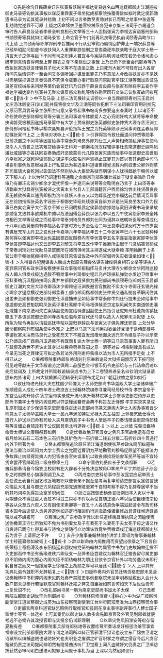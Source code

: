 <!-- { "loadSidebar": true } -->
　　○先是徐沟县民薛良讦告张寅系妖贼李福达变易姓名山西巡抚都御史江潮巡按御史马录等钩摭其事按以谋反重罪妻子缘坐狱成都察院按覆得旨如拟时武定侯郭勋遗书马录为讼其冤录并劾勋  上初不问以言者数至责勋对状已而宥之给事中张逵等复劾勋党逆罪不可原  上疑之因命锦衣卫差官校械系各犯来京集三法司于京畿道会审时告人薛良及证者李景全韩良相石文举等三十人面指张寅为李福达寅语塞刑部尚书颜颐寿等具狱如江潮马录言  上命会官于午门前再讯良等仍执前词颐寿具略节口词上请  上曰颐寿等职掌邦刑奉旨推问不行从公审鞫乃偏情回护非止一端况薛良等已经毕昭勘问招虗今欲扶同入人重罪非朕恤刑之意俟斋祀毕朕亲鞫于庭大学士杨一清言天子之体与臣下不同有司之职非人君宜与今案牍具明词证咸在若仍令诸司虗心研审则真情自得何至上劳  黼衣之尊下亲狱讼之事哉  上乃已仍下廷臣会讯颐寿等乃改拟张寅造妖言律斩其子张大义等不在连坐之数  上曰死刑大狱不可轻有出入各官所问先后情词不一至会问又多偏听回护谋反重罪先乃率意加人今改拟妖言亦不见妖书但朋谋捏诬泛言奏饰且不究俱令载罪办事行取原问原勘官李珏江潮等面加质证马录差官校械系来问潮等至仍会官廷讯乃归罪于薛良言良原与张寅有隙将李五妄作李福达李福达妄作张寅并无聚众谋反惑众称乱等情各勘官因石文举忘认张寅故问拟死罪＜锍-釒＞中不及马录  上怒三法司展转支调但以一良当罪颜颐寿刘玉王启刘文庄汤沐顾佖汪(渊)[润]并聂贤徐文华及江潮等同各犯俱下三法司署印官用刑推究又原问官具言马录主张所主何意又录言私嘱书帖尚多亦要追出查奏时  上以诸臣不称任使命吏部侍郎桂萼等分署三法司事谕令体朕爱人之心究明奸构大狱萼等奉命披抉词旨究极根因遂搜马录箧中有大学士贾咏御史张英都御史张仲贤大理寺丞汪渊工部侍郎闵楷私书咏以榆次县知县尹伦指挥王宠之为托英等颇涉张寅事词连孟春及郭勋嘱张寅书上之  上责咏对状咏上＜锍-釒＞引罪得旨令致仕而逮问仲贤等勋事已前决置之不问萼等因言给事中常泰刘琦员外郎刘仕三人声势相倚挟私弹事左使马录杀人人皆畏之法实难贷给事中王科郑一鹏秦祐沉汉程辂评事杜鸾南道御史姚鸣凤潘壮戚雄等亦各扶同妄奏助成奸恶致蒙俞允几陷张寅灭族而给事中张逵御史高世魁方幸张寅之就死得诬郭勋之谋逆率众联名同声驾祸止宜罪其为首以警其余郎中司马相妄引事例故意增减诬上行私莫此为甚近来科道诸臣缔党求胜内则奴隶公卿外则草芥司属请大奋乾刚以彰国法不然则胁从大臣皆系狱而朋谋小人犹得趋跄于朝何以威天下服人心  上以为然乃诏逮科等通鞫之命南京刑部系潘壮戚雄于狱复奉旨昨日会审乃有卿汪玄锡少卿余才混扰怀恨一并逮问来说萼等会鞫明白乃言于  上曰臣等奉诏鞫审大狱具得张寅被诬之状寅本五台县人工部漏籍匠户侨居徐沟尝出钱贷薛良良素无赖欲杀寅以逋责即指为洛川县妖人李五又以为崞县逆党李福达前后情词互异事无左验初指挥张英名字诬告于都御史毕昭处续张寅自诉方识是张寅良坐发口外为民事已白矣会寅子大仁客京不知业已问明抵武定侯郭勋求捄勋与寅旧识寄书马录录故怨勋复文致其事欲乘机中勋以危法因傅会薛良以张为李以五为午使寅怨家李景全韩良相石文举等证成之而给事中常泰刘琦员外郎刘仕同为谩辞以惑朝听臣等查得成化十八年山西黄册内有李福达名字彼时方七岁至弘治二年王良李钺谋反时方十四岁岂有谋反充军山丹卫之说也计今嘉靖六年李福达年五十二今张寅年已六十七发就种种矣何得以张寅即李福达也盖因狭西反贼卷内有李伏答李五名字遂妄指张寅即李伏答李伏答即李福达也又云即李五刘琦又将李五改作李午推厥所由起于马录陷害郭勋成于常泰刘琦刘仕党助马录既而所在诸司俱听其主持遂成大狱幸赖  圣明独断于上多官公审于朝始冤抑得伸人咸输服其原告证佐及中外问官偏听失实者请坐如律＜锍-釒＞入得旨各犯朋谋害人酿成大狱原告薛良依诬告律绞韩良相石文举等诬执人死罪原问官布政李璋按察使李珏佥事张纶都指挥马豸并大理寺少卿徐文华阿附巡按杀人媚人俱发戍极边遇赦不宥给事中刘琦御史程启充卢琼挟私弹劾亦发边卫给事中王科秦祐沉汉程辂扶同妄奏并左都御史聂贤俱为民刑部尚书颜颐寿侍郎刘玉王启都御史江潮刘文庄大理寺卿汤沐少卿顾佖汪渊畏避言官推勘不实太仆寺卿汪玄锡光禄寺卿余才逞忿横议吏部侍郎孟春工部侍郎闵楷都御史张仲贤交通私劄各革职闲住其出差未至如都御史张润御史任淳逮捕未至如给事中常泰郎中刘仕行提未至如给事中张逵御史高世魁姚鸣凤张英评事杜鸾郎中司马相俱候至京定拟风闻失实南道御史潘壮戚雄下南京法司失亡案牍副使周宣给驿送囚副使王昂指引证佐知州杜蕙胡伟镇抚鲍玉下各该巡按御史勘问寺丞毛伯温命差官代还马录以故入人死罪未决拟徒  上以所拟为轻令再拟以请独巡抚毕昭以尝归罪薛良与张寅父子俱免罪还职役  上处分毕因命都察院刊布诏条使中外知之  上既以马录下法司另拟欲坐奸党律于是侍郎桂萼等谓张寅未决而马录代之受死恐天下不服宜发烟瘴地面永远充军令缘及子孙以示至公乃谪录戍广西南丹卫遇赦不宥既而复谕大学士杨一清等曰马录首事害人罪有所归与其僇及后世不若诛止其身以从舜典罚弗及嗣之意一清等对曰  祖宗制律具有成法今录无当死之罪律无可拟之条若法外用刑吏将夤缘以法为市人无所措手足矣  上不得已从之
　　○署都察院事侍郎张璁请刻刊原奉敕谕及大狱招词颁示天下报可随召见璁萼献夫于文华殿谕劳之俱赐二品服色金带银币仍令吏部给与三代诘命后璁以先后狱词及  上所裁定并所赎敕谕辑录成书为上下二卷锓梓进呈名曰钦明大狱录请颁布内外诸司  上曰大狱赖卿问明辑录刊印颁布尤足以广朝廷钦恤之意如拟行
　　○致仕特进光禄大夫左柱国少师兼太子太师吏部尚书华盖殿大学士梁储卒储广东顺德县人成化十四年进士改庶吉士授翰林院编修寻兼司经局校书侍  孝宗皇帝于东宫弘治初升侍讲  宪宗皇帝实录成升洗马累升翰林院学士少詹事吏部左侍郎以吏部尚书兼学士专管内阁诰敕以忤逆瑾坐纂修会典不称旨左迁侍郎  孝宗实录实录成复原职加太子少保调南京吏部瑾诛召还以吏部尚书兼文渊阁大学士入阁办事累晋少师兼太子太师华盖殿大学士一品九年满加特进光禄大夫左柱国  上登极乞致仕得允遣行人护送以归命有司给人夫月廪荫其子中书舍人至是卒子钧奏请赠谥吏部侍郎桂萼等言储立身辅政有干公议因具南北科道弹＜锍-釒＞以上  上以储  先朝旧臣特命赠太师谥文康赐祭葬如例
　　○定优餋故绝卫官母女之例凡卫官故绝遗有母女者月给米五石二石本色三石折色其折色内一石折银二钱五分银二石折钞四十贯通行内外卫所著为令
　　○癸未都察院追论原任浙江海道副使张芹参政朱鸣阳纵寇殃民法当重治以鸣阳为大学士费宏之党而铨曹阴为芹地勘官刘穆局促顾望不能据法力争故罪止纳赎得旨夷人内犯皆由各官失误事机以致丧师损将贻害军民芹等诚不宜轻贷命罢芹官降鸣阳二级夺穆俸三月
　　○命宁晋伯刘岳庶长子文袭祖职
　　○乙酋兵部奏请自今锦衣卫校尉有犯大辟者不分处决监故角□羊来户军丁并随营子孙佥补之时俱照总小旗事例调卫从之
　　○丙戌南京吏科给事中彭汝寔尝应诏举贡士高任说王表自代因乞改近地教职以便餋亲不报至是考满复申前请吏部言汝寔倡言鼓众挠乱大礼且与御史方凤程启充朋党通贿赃至累千自知考察不容乃复辞尊居卑不当听其巧词幸免得旨汝寔革职闲住
　　○浙江巡按御史杨彝言旧例日本入贡以十年为期徒众不得过百人贡舡不得过三只亦不许以兵仗自随正德六年以后使臣桂悟宗设等各从众至五六百人又有副使宋素卿等一百五十人各诘真伪争端滋起请令布政司移咨本国今后遣使入贡务遵定例如违定行阻回仍行巡海备倭诸臣修战具谨烽堠选锋蓄锐以戒不虞报可
　　○宸濠之乱广东参政李敩以赴任道经南昌濠执囚之因逼使赍送伪檄至王守仁所敩知不免为书别妻女及子有我死于义妻死于夫女死于母之语又作自哀诗已而守仁得其书与诗怜之使随行立功濠诛敩竟坐赍檄谪戍辽海巡抚都御史张云为言于  上请原之不许
　　○丁亥升少詹事兼翰林院侍讲学士霍韬为詹事兼翰林学士经筵纂修如故韬上＜锍-釒＞辞以新命由内阁推用而资望出徐缙之下且言自杨荣杨士奇杨溥及李东阳杨廷和颛权植党笼络翰林为属官中书为门吏故翰林迁擢不关吏部而中书至有夤缘进秩六卿及支一品俸者臣尝建议为翰林官迁擢去留尽属吏部庶不阴倚内阁为腹心内阁大臣不阴结翰林为朋比且欲令京官补外以均劳逸议未即行躬自冒之而又一但躐居学士徐缙之上胡颜之厚可以居此＜锍-釒＞入  上以其有功典礼谕令就职不允辞韬复上＜锍-釒＞曰臣昨奏内外官员迁转资格吏部未见会议奏翰林中书积弊内阁未见酌处奏严禁赃吏事例都察院未见申明奏赋税出入会计大数户部未见奏行若循默取官则翰林迁擢之弊又自臣始如前言何如天下后世诟责何  上复优诏不允
　　○改礼部尚书吴一鹏为南京吏部尚书加太子太保
　　○己丑都察院左都御史胡世宁为刑部尚书
　　○升翰林院修撰费＜棥心＞中为湖广按察司副使浙江道监察御史成英为山东按察司副使浙江台州府同知樊准为山西按察司佥事
　　○吏部言两京科道官缺乞照例行取推官知县同在京主事寺副评事行人博士国子监博士等官一体选补  上可其奏仍以御史缺人数多命先取京官及外官见到部者就便考选不必候齐其改授官即与实授余仍试职理刑
　　○以旱灾免凤阳淮安等府存留夏税有差
　　○署都察院事兵部侍郎张璁等议覆桂萼所奏诘发奸细惩治赃官事宜祖宗设立刑部都察院大理寺谓之法司所以紏正官邪清平狱讼也设立东厂锦衣卫谓之诏狱所以缉捕盗贼也诘防奸宄也夫职业之废谓之旷官职掌之夺谓之侵官今后凡贪官冤狱仍责之法司提问辨明然有隐情曲法听厂卫觉察上闻凡盗贼奸宄仍责之厂卫缉访捕获然必审问明白送法司拟罪上闻庶于事礼为当  上深以为然诏如议行

